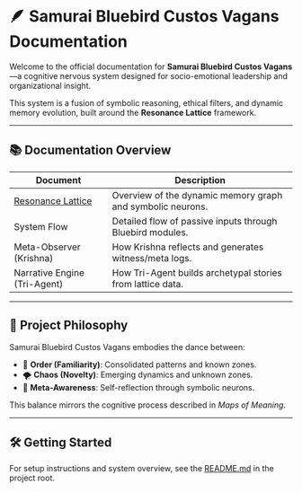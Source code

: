 # 🪶 Samurai Bluebird Custos Vagans Documentation

Welcome to the official documentation for **Samurai Bluebird Custos Vagans**—a cognitive nervous system designed for socio-emotional leadership and organizational insight.

This system is a fusion of symbolic reasoning, ethical filters, and dynamic memory evolution, built around the **Resonance Lattice** framework.

---

## 📚 Documentation Overview
| Document                                  | Description                                                |
|-------------------------------------------|------------------------------------------------------------|
| [Resonance Lattice](resonance_lattice.md) | Overview of the dynamic memory graph and symbolic neurons. |
| System Flow                               | Detailed flow of passive inputs through Bluebird modules.  |
| Meta-Observer (Krishna)                   | How Krishna reflects and generates witness/meta logs.      |
| Narrative Engine (Tri-Agent)              | How Tri-Agent builds archetypal stories from lattice data. |

---

## 🏯 Project Philosophy
Samurai Bluebird Custos Vagans embodies the dance between:
- 🌱 **Order (Familiarity)**: Consolidated patterns and known zones.
- 🌪 **Chaos (Novelty)**: Emerging dynamics and unknown zones.
- 🧠 **Meta-Awareness**: Self-reflection through symbolic neurons.

This balance mirrors the cognitive process described in *Maps of Meaning*.

---

## 🛠 Getting Started
For setup instructions and system overview, see the [README.md](../README.md) in the project root.
